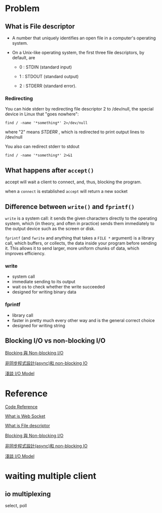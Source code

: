 # Problem

## What is File descriptor

-   A number that uniquely identifies an open file in a computer's operating system.
-   On a Unix-like operating system, the first three file descriptors, by default, are

    -   0 : STDIN (standard input)

    -   1 : STDOUT (standard output)
    -   2 : STDERR (standard error).

### Redirecting

You can hide stderr by redirecting file descriptor 2 to /dev/null, the special device in Linux that "goes nowhere":

```shell
find / -name '*something*' 2>/dev/null
```

where "2" means _STDERR_ , which is redirected to print output lines to /dev/null

You also can redirect stderr to stdout

```shell
find / -name '*something*' 2>&1
```

## What happens after `accept()`

accept will wait a client to connect, and, thus, blocking the program.

when a `connect` is established `accept` will return a new socket

## Difference between `write()` and `fprintf()`

`write` is a system call: it sends the given characters directly to the operating system, which (in theory, and often in practice) sends them immediately to the output device such as the screen or disk.

`fprintf` (and `fwrite` and anything that takes a `FILE *` argument) is a library call, which buffers, or collects, the data inside your program before sending it. This allows it to send larger, more uniform chunks of data, which improves efficiency.

### write

-   system call
-   immediate sending to its output
-   wait os to check whether the write succeeded
-   designed for writing binary data

### fprintf

-   library call
-   faster in pretty much every other way and is the general correct choice
-   designed for writing string

## Blocking I/O vs non-blocking I/O

[Blocking 與 Non-blocking I/O](https://ithelp.ithome.com.tw/articles/10161404)

[非同步程式設計(async)和 non-blocking IO](https://medium.com/@fcamel/%E9%9D%9E%E5%90%8C%E6%AD%A5%E7%A8%8B%E5%BC%8F%E8%A8%AD%E8%A8%88%E5%92%8C-non-blocking-io-a43881081aac)

[淺談 I/O Model](https://medium.com/@clu1022/%E6%B7%BA%E8%AB%87i-o-model-32da09c619e6)

# Reference

[Code Reference](http://zake7749.github.io/2015/03/17/SocketProgramming/)

[What is Web Socket](https://ithelp.ithome.com.tw/m/articles/10302287)

[What is File descriptor](https://www.computerhope.com/jargon/f/file-descriptor.htm)

[Blocking 與 Non-blocking I/O](https://ithelp.ithome.com.tw/articles/10161404)

[非同步程式設計(async)和 non-blocking IO](https://medium.com/@fcamel/%E9%9D%9E%E5%90%8C%E6%AD%A5%E7%A8%8B%E5%BC%8F%E8%A8%AD%E8%A8%88%E5%92%8C-non-blocking-io-a43881081aac)

[淺談 I/O Model](https://medium.com/@clu1022/%E6%B7%BA%E8%AB%87i-o-model-32da09c619e6)

# waiting multiple client

## io multiplexing

select, poll
